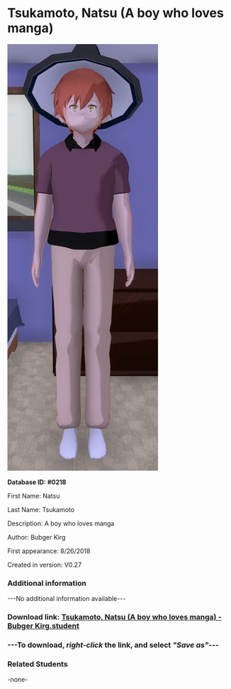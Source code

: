 # Tsukamoto, Natsu (A boy who loves manga)

<img src="../../Files/Images/Tsukamoto, Natsu (A boy who loves manga).png" title="Tsukamoto, Natsu (A boy who loves manga) - Bubger Kirg">

**Database ID: #0218**

First Name: Natsu

Last Name: Tsukamoto

Description: A boy who loves manga

Author: Bubger Kirg

First appearance: 8/26/2018

Created in version: V0.27

### Additional information

---No additional information available---

### Download link: <a href="https://raw.githubusercontent.com/Arbiter1223/Daigaku-Gurashi-Custom-Students/master/Files/Student%20Files/Tsukamoto%2C%20Natsu%20(A%20boy%20who%20loves%20manga)%20-%20Bubger%20Kirg.student">Tsukamoto, Natsu (A boy who loves manga) - Bubger Kirg.student</a>

### ---**To download, _right-click_ the link, and select _"Save as"_**---

### Related Students

-none-
